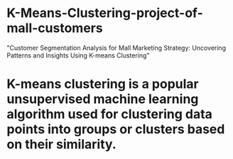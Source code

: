 # K-Means-Clustering-project-of-mall-customers
"Customer Segmentation Analysis for Mall Marketing Strategy: Uncovering Patterns and Insights Using K-means Clustering"
#  K-means clustering is a popular unsupervised machine learning algorithm used for clustering data points into groups or clusters based on their similarity.
